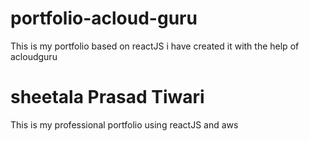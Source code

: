 # portfolio-acloud-guru
This is my portfolio based on reactJS   i have created it with the help of acloudguru

# sheetala Prasad Tiwari

This is my professional portfolio using reactJS and aws  
